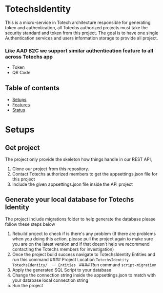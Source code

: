 # TotechsIdentity
This is a micro-service in Totech architecture responsible for generating token and authentication, all Totechs authorized projects must take the security standard and token from this project. The goal is to have one single Authentication services and users information storage to provide all project.
### Like AAD B2C we support similar authentication feature to all across Totechs app
- Token
- QR Code
## Table of contents

- [Setups](#Setups)
- [Features](#Features)
- [Status](#Status)

# Setups
## Get project
The project only provide the skeleton how things handle in our REST API, 
1. Clone our project from this repository.
2. Contact Totechs authorized members to get the appsettings.json file for this project
3. Include the given appsettings.json file inside the API project
## Generate your local database for Totechs Identity
The project include migrations folder to help generate the database please follow these steps below
1. Rebuild project to check if is there's any problem (If there are problems when you doing this action, please pull the project again to make sure you are on the latest version and if that doesn't help we recommend contacting the Totechs members for investigation)
2. Once the project build success navigate to TotechsIdentity.Entities and run this command
       #### Project Location
       ```TotechsIdentity
          TotechsIdentity/ 
              ── Entities
       ```
       #### Run command 
       ```
       script-migration
       ```
3. Apply the generated SQL Script to your database
4. Change the connection string inside the appsettings.json to match with your database local connection string
5. Run the project
